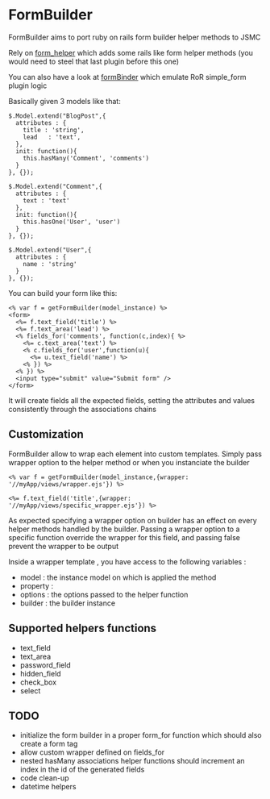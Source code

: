 # FormBuilder

FormBuilder aims to port ruby on rails form builder helper methods to JSMC

Rely on [form_helper](https://github.com/itkin/form_helper) which adds some rails like form helper methods (you would need to steel that last plugin before this one)

You can also have a look at [formBinder](https://github.com/retro/FormBinder) which emulate RoR simple_form plugin logic

Basically given 3 models like that:

    $.Model.extend("BlogPost",{
      attributes : {
        title : 'string',
        lead   : 'text',
      },
      init: function(){
        this.hasMany('Comment', 'comments')
      }
    }, {});

    $.Model.extend("Comment",{
      attributes : {
        text : 'text'
      },
      init: function(){
        this.hasOne('User', 'user')
      }
    }, {});

    $.Model.extend("User",{
      attributes : {
        name : 'string'
      }
    }, {});

You can build your form like this:

    <% var f = getFormBuilder(model_instance) %>
    <form>
      <%= f.text_field('title') %>
      <%= f.text_area('lead') %>
      <% fields_for('comments', function(c,index){ %>
        <%= c.text_area('text') %>
        <% c.fields_for('user',function(u){
          <%= u.text_field('name') %>
        <% }) %>
      <% }) %>
      <input type="submit" value="Submit form" />
    </form>

It will create fields all the expected fields, setting the attributes and values consistently through the associations chains

## Customization

FormBuilder allow to wrap each element into custom templates. Simply pass wrapper option to the helper method or when you instanciate the builder

    <% var f = getFormBuilder(model_instance,{wrapper: '//myApp/views/wrapper.ejs'}) %>

    <%= f.text_field('title',{wrapper: '//myApp/views/specific_wrapper.ejs'}) %>

As expected specifying a wrapper option on builder has an effect on every helper methods handled by the builder.
Passing a wrapper option to a specific function override the wrapper for this field, and passing false prevent the wrapper to be output

Inside a wrapper template , you have access to the following variables :
* model : the instance model on which is applied the method
* property :
* options : the options passed to the helper function
* builder : the builder instance

## Supported helpers functions

* text_field
* text_area
* password_field
* hidden_field
* check_box
* select

## TODO

* initialize the form builder in a proper form_for function which should also create a form tag
* allow custom wrapper defined on fields_for
* nested hasMany associations helper functions should increment an index in the id of the generated fields
* code clean-up
* datetime helpers